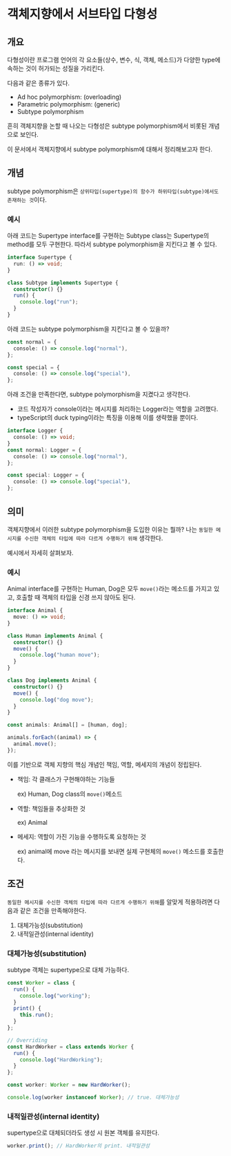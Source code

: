 # 객체지향에서 서브타입 다형성

## 개요

다형성이란 프로그램 언어의 각 요소들(상수, 변수, 식, 객체, 메소드)가 다양한 type에 속하는 것이 허가되는 성질을 가리킨다.

다음과 같은 종류가 있다.

- Ad hoc polymorphism: (overloading)
- Parametric polymorphism: (generic)
- Subtype polymorphism

흔히 객체지향을 논할 때 나오는 다형성은 subtype polymorphism에서 비롯된 개념으로 보인다.

이 문서에서 객체지향에서 subtype polymorphism에 대해서 정리해보고자 한다.

## 개념

subtype polymorphism은 `상위타입(supertype)의 함수가 하위타입(subtype)에서도 존재하는 것`이다.

### 예시

아래 코드는 Supertype interface를 구현하는 Subtype class는 Supertype의 method를 모두 구현한다. 따라서 subtype polymorphism을 지킨다고 볼 수 있다.

```ts
interface Supertype {
  run: () => void;
}

class Subtype implements Supertype {
  constructor() {}
  run() {
    console.log("run");
  }
}
```

아래 코드는 subtype polymorphism을 지킨다고 볼 수 있을까?

```ts
const normal = {
  console: () => console.log("normal"),
};

const special = {
  console: () => console.log("special"),
};
```

아래 조건을 만족한다면, subtype polymorphism을 지켰다고 생각한다.

- 코드 작성자가 console이라는 메시지를 처리하는 Logger라는 역할을 고려했다.
- typeScript의 duck typing이라는 특징을 이용해 이를 생략했을 뿐이다.

```ts
interface Logger {
  console: () => void;
}
const normal: Logger = {
  console: () => console.log("normal"),
};

const special: Logger = {
  console: () => console.log("special"),
};
```

## 의미

객체지향에서 이러한 subtype polymorphism을 도입한 이유는 뭘까? 나는 `동일한 메시지를 수신한 객체의 타입에 따라 다르게 수행하기 위해` 생각한다.

예시에서 자세히 살펴보자.

### 예시

Animal interface를 구현하는 Human, Dog은 모두 `move()`라는 메소드를 가지고 있고, 호출할 때 객체의 타입을 신경 쓰지 않아도 된다.

```ts
interface Animal {
  move: () => void;
}

class Human implements Animal {
  constructor() {}
  move() {
    console.log("human move");
  }
}

class Dog implements Animal {
  constructor() {}
  move() {
    console.log("dog move");
  }
}

const animals: Animal[] = [human, dog];

animals.forEach((animal) => {
  animal.move();
});
```

이를 기반으로 객체 지향의 핵심 개념인 책임, 역할, 메세지의 개념이 정립된다.

- 책임: 각 클래스가 구현해야하는 기능들

  ex) Human, Dog class의 `move()`메소드

- 역할: 책임들을 추상화한 것

  ex) Animal

- 메세지: 역할이 가진 기능을 수행하도록 요청하는 것

  ex) animal에 move 라는 메시지를 보내면 실제 구현체의 `move()` 메소드를 호출한다.

## 조건

`동일한 메시지를 수신한 객체의 타입에 따라 다르게 수행하기 위해`를 알맞게 적용하려면 다음과 같은 조건을 만족해야한다.

1.  대체가능성(substitution)
2.  내적일관성(internal identity)

### 대체가능성(substitution)

subtype 객체는 supertype으로 대체 가능하다.

```ts
const Worker = class {
  run() {
    console.log("working");
  }
  print() {
    this.run();
  }
};

// Overriding
const HardWorker = class extends Worker {
  run() {
    console.log("HardWorking");
  }
};

const worker: Worker = new HardWorker();

console.log(worker instanceof Worker); // true. 대체가능성
```

### 내적일관성(internal identity)

supertype으로 대체되더라도 생성 시 원본 객체를 유지한다.

```ts
worker.print(); // HardWorker의 print. 내적일관성
```
